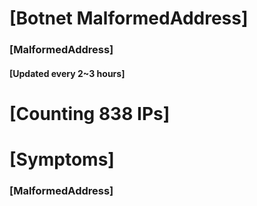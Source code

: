 # [Botnet MalformedAddress]
### [MalformedAddress]
#### [Updated every 2~3 hours]

# [Counting 838 IPs]

# [Symptoms] 
###   [MalformedAddress]
